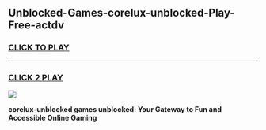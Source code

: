 
## Unblocked-Games-corelux-unblocked-Play-Free-actdv
<h3>
<a href="https://premium76.site?title=corelux-unblocked&ref=23A">CLICK TO PLAY</a></h3>
<hr>

<h3>
<a href="https://premium76.site?title=corelux-unblocked&ref=23A">CLICK 2 PLAY</a>
  
</h3>

<a href="https://premium76.site?title=corelux-unblocked&ref=23A"><img src="https://clearcache.store/games.png"></a>


**corelux-unblocked games unblocked: Your Gateway to Fun and Accessible Online Gaming**
